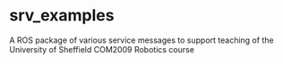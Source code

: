 # srv_examples
A ROS package of various service messages to support teaching of the University of Sheffield COM2009 Robotics course
